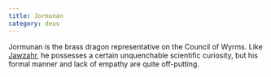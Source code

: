 ```yaml
---
title: Jormunan
category: deus
---
```

Jormunan is the brass dragon representative on the Council of Wyrms. Like [Jawzahr](npc-jawzahr), he possesses a certain unquenchable scientific curiosity, but his formal manner and lack of empathy are quite off-putting.

